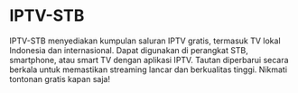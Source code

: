 # IPTV-STB
IPTV-STB menyediakan kumpulan saluran IPTV gratis, termasuk TV lokal Indonesia dan internasional. Dapat digunakan di perangkat STB, smartphone, atau smart TV dengan aplikasi IPTV. Tautan diperbarui secara berkala untuk memastikan streaming lancar dan berkualitas tinggi. Nikmati tontonan gratis kapan saja!
